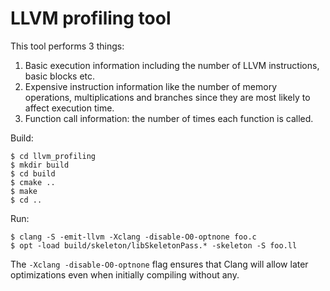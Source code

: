 # LLVM profiling tool

This tool performs 3 things:
1. Basic execution information including the number of LLVM instructions, basic blocks etc.
2. Expensive instruction information like the number of memory operations, multiplications and branches since they are most likely to affect execution time.
3. Function call information: the number of times each function is called.

Build:

    $ cd llvm_profiling
    $ mkdir build
    $ cd build
    $ cmake ..
    $ make
    $ cd ..

Run:

    $ clang -S -emit-llvm -Xclang -disable-O0-optnone foo.c
    $ opt -load build/skeleton/libSkeletonPass.* -skeleton -S foo.ll
    
The `-Xclang -disable-O0-optnone` flag ensures that Clang will allow later optimizations even when initially compiling without any. 
